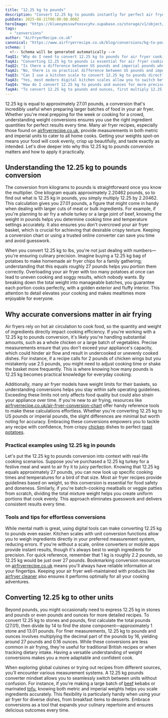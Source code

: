 ```yaml
---
title: "12.25 kg to pounds"
description: "Convert 12.25 kg to pounds instantly for perfect air fryer portions. Get accurate results and cooking tips for your favourite recipes."
pubDate: 2025-08-21T00:00:00.000Z
heroImage: "https://klueoymssxwfnxsvcyhv.supabase.co/storage/v1/object/public/Shmucket/12-25-kg-to-pounds.webp"
tags:
  - "conversions"
author: "AirFryerRecipe.co.uk"
canonical: "https://www.airfryerrecipe.co.uk/blog/conversions/kg-to-pounds/12-25-kg-to-pounds"
schema: |
  <!-- Schema will be generated automatically -->
faqQ1: "Why do I need to convert 12.25 kg to pounds for air fryer cooking?"
faqA1: "Converting 12.25 kg to pounds is essential for air fryer cooking because many recipes and appliance guidelines use imperial measurements. Accurate conversions ensure you use the correct ingredient quantities, which affects cooking time, temperature, and overall results. Overloading your air fryer basket due to incorrect weight calculations can lead to uneven cooking, so knowing that 12.25 kg equals roughly 27 pounds helps you portion food properly."
faqQ2: "Is there a difference between US pounds and imperial pounds when converting 12.25 kg?"
faqA2: "No, there is no practical difference between US pounds and imperial pounds for everyday cooking conversions. Both units are equivalent, meaning 12.25 kg to US pounds and 12.25 kg to imperial pounds both result in approximately 27.01 pounds. This consistency simplifies conversions for air fryer users, so you can confidently use either term without affecting your recipe outcomes."
faqQ3: "Can I use a kitchen scale to convert 12.25 kg to pounds directly?"
faqA3: "Yes, most modern digital kitchen scales allow you to switch between metric and imperial units with the press of a button. If you input 12.25 kg, the scale will display the equivalent weight in pounds automatically, eliminating manual calculations. This feature is incredibly handy for air fryer cooking, as it ensures precision when weighing ingredients like meat, vegetables, or dough for consistent results."
faqQ4: "How do I convert 12.25 kg to pounds and ounces for more precise measurements?"
faqA4: "To convert 12.25 kg to pounds and ounces, first multiply 12.25 by 2.20462 to get the total pounds (27.01). The whole number is pounds (27), and the decimal part (0.01) is multiplied by 16 to find ounces (0.16). So, 12.25 kg is roughly 27 pounds and 0.16 ounces. This level of precision is useful for recipes requiring exact weights, though for most air frying, rounding to the nearest pound is perfectly acceptable."
---
```

<p>12.25 kg is equal to approximately 27.01 pounds, a conversion that's incredibly useful when preparing larger batches of food in your air fryer. Whether you're meal prepping for the week or cooking for a crowd, understanding weight conversions ensures you use the right ingredient quantities for perfect results every time. Many air fryer recipes, especially those found on <a href="https://www.airfryerrecipe.co.uk">airfryerrecipe.co.uk</a>, provide measurements in both metric and imperial units to cater to all home cooks. Getting your weights spot-on means your food will cook evenly, crisp up beautifully, and taste exactly as intended. Let's dive deeper into why this 12.25 kg to pounds conversion matters and how to apply it practically.</p>

<h2>Understanding the 12.25 kg to pounds conversion</h2>
<p>The conversion from kilograms to pounds is straightforward once you know the multiplier. One kilogram equals approximately 2.20462 pounds, so to find out what is 12.25 kg in pounds, you simply multiply 12.25 by 2.20462. This calculation gives you 27.01 pounds, a figure that might come in handy when dealing with larger cuts of meat or bulk ingredients. For example, if you're planning to air fry a whole turkey or a large joint of beef, knowing the weight in pounds helps you determine cooking time and temperature settings accurately. It also ensures you don't overcrowd your air fryer basket, which is crucial for achieving that desirable crispy texture. Keeping a conversion chart or using a trusted online converter can save you time and avoid guesswork.</p>

<p>When you convert 12.25 kg to lbs, you're not just dealing with numbers—you're ensuring culinary precision. Imagine buying a 12.25 kg bag of potatoes to make homemade air fryer chips for a family gathering; understanding that this equals roughly 27 pounds helps you portion them correctly. Overloading your air fryer with too many potatoes at once can lead to uneven cooking and soggy results, which nobody wants. By breaking down the total weight into manageable batches, you guarantee each portion cooks perfectly, with a golden exterior and fluffy interior. This attention to detail elevates your cooking and makes mealtimes more enjoyable for everyone.</p>

<h2>Why accurate conversions matter in air frying</h2>
<p>Air fryers rely on hot air circulation to cook food, so the quantity and weight of ingredients directly impact cooking efficiency. If you're working with a 12.25 kg to pounds conversion, it's likely you're handling substantial amounts, such as a whole chicken or a large batch of vegetables. Precise measurements ensure that you don't exceed your appliance's capacity, which could hinder air flow and result in undercooked or unevenly cooked dishes. For instance, if a recipe calls for 2 pounds of chicken wings but you mistakenly use 2.5 pounds, you might need to adjust cooking time or shake the basket more frequently. This is where knowing how many pounds is 12.25 kg becomes practical knowledge for everyday cooking.</p>

<p>Additionally, many air fryer models have weight limits for their baskets, so understanding conversions helps you stay within safe operating guidelines. Exceeding these limits not only affects food quality but could also strain your appliance over time. If you're new to air frying, resources like <a href="https://www.airfryerrecipe.co.uk/air-fryer-conversion-chart">airfryerrecipe.co.uk/air-fryer-conversion-chart</a> offer handy reference tools to make these calculations effortless. Whether you're converting 12.25 kg to US pounds or imperial pounds, the slight differences are minimal but worth noting for accuracy. Embracing these conversions empowers you to tackle any recipe with confidence, from crispy <a href="https://www.airfryerrecipe.co.uk/recipe-category/chicken">chicken</a> dishes to perfect <a href="https://www.airfryerrecipe.co.uk/recipe-category/potatoes">roast potatoes</a>.</p>

<h3>Practical examples using 12.25 kg in pounds</h3>
<p>Let's put the 12.25 kg to pounds conversion into context with real-life cooking scenarios. Suppose you've purchased a 12.25 kg turkey for a festive meal and want to air fry it to juicy perfection. Knowing that 12.25 kg equals approximately 27 pounds, you can now look up specific cooking times and temperatures for a bird of that size. Most air fryer recipes provide guidelines based on weight, so this conversion is essential for food safety and doneness. Similarly, if you're batch-cooking meatballs or veggie patties from scratch, dividing the total mixture weight helps you create uniform portions that cook evenly. This approach eliminates guesswork and delivers consistent results every time.</p>

<h3>Tools and tips for effortless conversions</h3>
<p>While mental math is great, using digital tools can make converting 12.25 kg to pounds even easier. Kitchen scales with unit conversion functions allow you to weigh ingredients directly in your preferred measurement system, reducing errors. If you're without a scale, online converters or mobile apps provide instant results, though it's always best to weigh ingredients for precision. For quick reference, remember that 1 kg is roughly 2.2 pounds, so 12.25 kg would be just over 27 pounds. Bookmarking conversion resources on <a href="https://www.airfryerrecipe.co.uk">airfryerrecipe.co.uk</a> means you'll always have reliable information at your fingertips. Keeping your air fryer well-maintained with products like <a href="https://www.airfryerrecipe.co.uk/air-fryer-cleaner">airfryer cleaner</a> also ensures it performs optimally for all your cooking adventures.</p>

<h2>Converting 12.25 kg to other units</h2>
<p>Beyond pounds, you might occasionally need to express 12.25 kg in stones and pounds or even pounds and ounces for more detailed recipes. To convert 12.25 kg to stones and pounds, first calculate the total pounds (27.01), then divide by 14 to find the stone component—approximately 1 stone and 13.01 pounds. For finer measurements, 12.25 kg to pounds and ounces involves multiplying the decimal part of the pounds by 16, yielding around 27 pounds and 0.16 ounces. While these conversions are less common in air frying, they're useful for traditional British recipes or when tracking dietary intake. Having a versatile understanding of weight conversions makes you a more adaptable and confident cook.</p>

<p>When exploring global cuisines or trying out recipes from different sources, you'll encounter various measurement systems. A 12.25 kg pounds converter mindset allows you to seamlessly switch between units without confusion. For instance, if you're making a large batch of <a href="https://www.airfryerrecipe.co.uk/recipe-category/beef">beef</a> kebabs or marinated <a href="https://www.airfryerrecipe.co.uk/recipe-category/tofu">tofu</a>, knowing both metric and imperial weights helps you scale ingredients accurately. This flexibility is particularly handy when using your air fryer for diverse dishes, from breakfast items to desserts. Embrace conversions as a tool that expands your culinary repertoire and ensures delicious outcomes every time.</p>
